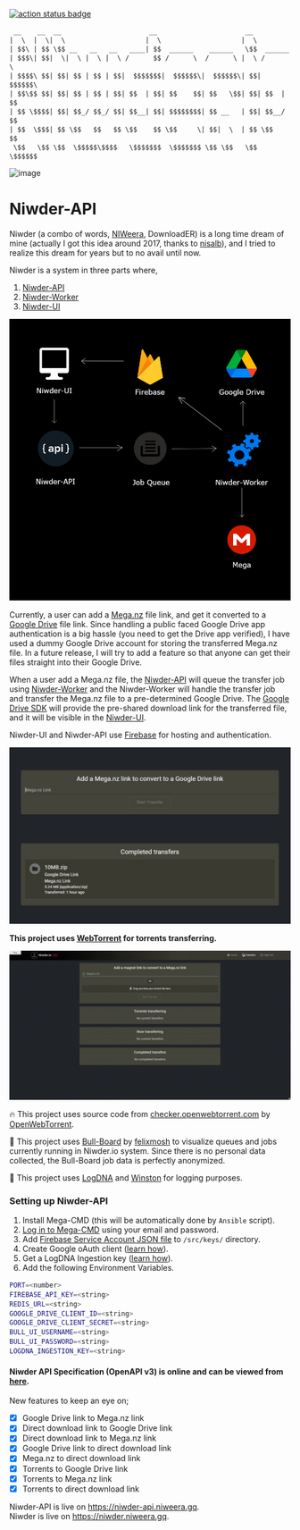 [![action status badge](https://github.com/Niweera/niwder-api/actions/workflows/codeql-analysis.yml/badge.svg)](https://github.com/Niweera/niwder-api/actions)

```
 __    __  __                      __                      __           
|  \  |  \|  \                    |  \                    |  \          
| $$\ | $$ \$$ __   __   __   ____| $$  ______    ______   \$$  ______  
| $$$\| $$|  \|  \ |  \ |  \ /      $$ /      \  /      \ |  \ /      \
| $$$$\ $$| $$| $$ | $$ | $$|  $$$$$$$|  $$$$$$\|  $$$$$$\| $$|  $$$$$$\
| $$\$$ $$| $$| $$ | $$ | $$| $$  | $$| $$    $$| $$   \$$| $$| $$  | $$
| $$ \$$$$| $$| $$_/ $$_/ $$| $$__| $$| $$$$$$$$| $$ __   | $$| $$__/ $$
| $$  \$$$| $$ \$$   $$   $$ \$$    $$ \$$     \| $$|  \  | $$ \$$    $$
 \$$   \$$ \$$  \$$$$$\$$$$   \$$$$$$$  \$$$$$$$ \$$ \$$   \$$  \$$$$$$
```

![image](animated.gif)

# Niwder-API

Niwder (a combo of words, [NIWeera](https://github.com/Niweera), DownloadER) is a long time dream of mine (actually I
got this idea around 2017, thanks to [nisalb](https://github.com/nisalb)), and I tried to realize this dream for years
but to no avail until now.

Niwder is a system in three parts where,

1. [Niwder-API](https://github.com/Niweera/niwder-api)
2. [Niwder-Worker](https://github.com/Niweera/niwder-api/tree/main/src/worker)
3. [Niwder-UI](https://github.com/Niweera/niwder)

![image](assets/system.jpg)

Currently, a user can add a [Mega.nz](https://mega.nz) file link, and get it converted to
a [Google Drive](https://drive.google.com) file link. Since handling a public faced Google Drive app authentication is a
big hassle (you need to get the Drive app verified), I have used a dummy Google Drive account for storing the
transferred Mega.nz file. In a future release, I will try to add a feature so that anyone can get their files straight
into their Google Drive.

When a user add a Mega.nz file, the [Niwder-API](https://github.com/Niweera/niwder-api) will queue the transfer job
using [Niwder-Worker](https://github.com/Niweera/niwder-api/tree/main/src/worker) and the Niwder-Worker will handle the
transfer job and transfer the Mega.nz file to a pre-determined Google Drive.
The [Google Drive SDK](https://developers.google.com/drive) will provide the pre-shared download link for the
transferred file, and it will be visible in the [Niwder-UI](https://github.com/Niweera/niwder).

Niwder-UI and Niwder-API use [Firebase](https://firebase.google.com/) for hosting and authentication.

![image](assets/ui.jpg)

**This project uses [WebTorrent](https://github.com/webtorrent/webtorrent) for torrents transferring.**

![image](assets/torrents-download-demo.gif)

🔥 This project uses source code
from [checker.openwebtorrent.com](https://github.com/OpenWebTorrent/checker.openwebtorrent.com)
by [OpenWebTorrent](https://github.com/OpenWebTorrent).

🎯 This project uses [Bull-Board](https://github.com/felixmosh/bull-board) by [felixmosh](https://github.com/felixmosh)
to visualize queues and jobs currently running in Niwder.io system. Since there is no personal data collected, the
Bull-Board job data is perfectly anonymized.

🍭 This project uses [LogDNA](https://www.logdna.com/) and [Winston](https://github.com/winstonjs/winston) for logging
purposes.

### Setting up Niwder-API

1. Install Mega-CMD (this will be automatically done by `Ansible` script).
2. [Log in to Mega-CMD](https://github.com/meganz/MEGAcmd/issues/36) using your email and password.
3. Add [Firebase Service Account JSON file](https://firebase.google.com/docs/admin/setup#initialize-sdk) to `/src/keys/`
   directory.
4. Create Google oAuth client ([learn how](https://support.google.com/cloud/answer/6158849?hl=en)).
5. Get a LogDNA Ingestion key ([learn how](https://docs.logdna.com/docs/ingestion-key)).
6. Add the following Environment Variables.

```bash
PORT=<number>
FIREBASE_API_KEY=<string>
REDIS_URL=<string>
GOOGLE_DRIVE_CLIENT_ID=<string>
GOOGLE_DRIVE_CLIENT_SECRET=<string>
BULL_UI_USERNAME=<string>
BULL_UI_PASSWORD=<string>
LOGDNA_INGESTION_KEY=<string>
```

#### Niwder API Specification (OpenAPI v3) is online and can be viewed from [here](https://niwder-api.niweera.gq/api/docs).

New features to keep an eye on;

- [x] Google Drive link to Mega.nz link
- [x] Direct download link to Google Drive link
- [x] Direct download link to Mega.nz link
- [x] Google Drive link to direct download link
- [x] Mega.nz to direct download link
- [x] Torrents to Google Drive link
- [x] Torrents to Mega.nz link
- [x] Torrents to direct download link

Niwder-API is live on https://niwder-api.niweera.gq. <br/>
Niwder is live on https://niwder.niweera.gq.
